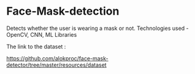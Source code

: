 # Face-Mask-detection
Detects whether the user is wearing a mask or not. Technologies used - OpenCV, CNN, ML Libraries

The link to the dataset :

https://github.com/alokproc/face-mask-detector/tree/master/resources/dataset
